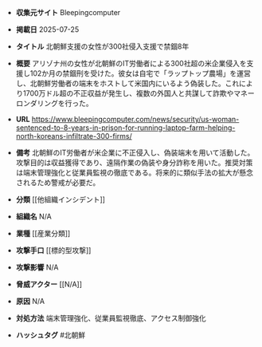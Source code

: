 - **収集元サイト**
Bleepingcomputer

- **掲載日**
2025-07-25

- **タイトル**
北朝鮮支援の女性が300社侵入支援で禁錮8年

- **概要**
アリゾナ州の女性が北朝鮮のIT労働者による300社超の米企業侵入を支援し102か月の禁錮刑を受けた。彼女は自宅で「ラップトップ農場」を運営し、北朝鮮労働者の端末をホストして米国内にいるよう偽装した。これにより1700万ドル超の不正収益が発生し、複数の外国人と共謀して詐欺やマネーロンダリングを行った。

- **URL**
https://www.bleepingcomputer.com/news/security/us-woman-sentenced-to-8-years-in-prison-for-running-laptop-farm-helping-north-koreans-infiltrate-300-firms/

- **備考**
北朝鮮のIT労働者が米企業に不正侵入し、偽装端末を用いて活動した。攻撃目的は収益獲得であり、遠隔作業の偽装や身分詐称を用いた。推奨対策は端末管理強化と従業員監視の徹底である。将来的に類似手法の拡大が懸念されるため警戒が必要だ。

- **分類**
[[他組織インシデント]]

- **組織名**
N/A

- **業種**
[[産業分類]]

- **攻撃手口**
[[標的型攻撃]]

- **攻撃影響**
N/A

- **脅威アクター**
[[N/A]]

- **原因**
N/A

- **対処方法**
端末管理強化、従業員監視徹底、アクセス制御強化

- **ハッシュタグ**
#北朝鮮
